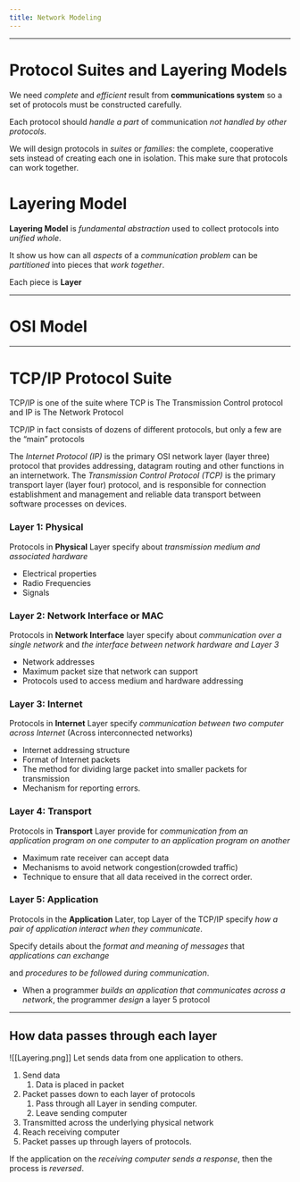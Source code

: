 ```yaml
---
title: Network Modeling
---
```


----

# Protocol Suites and Layering Models

We need *complete* and *efficient* result from **communications system** so a set of protocols must be constructed carefully.

Each protocol should *handle a part* of communication *not handled by other protocols*.

We will design protocols in *suites* or *families*: the complete, cooperative sets instead of creating each one in isolation. This make sure that protocols can work together.
# Layering Model

**Layering Model** is *fundamental abstraction* used to collect protocols into *unified whole*. 

It show us how can all *aspects* of a *communication problem* can be *partitioned* into pieces that *work together*. 

Each piece is **Layer**

---

# OSI Model

----

# TCP/IP Protocol Suite

TCP/IP is one of the suite where TCP is The Transmission Control protocol and IP is The Network Protocol

TCP/IP in fact consists of dozens of different protocols, but only a few are the “main” protocols

The _Internet Protocol (IP)_ is the primary OSI network layer (layer three) protocol that provides addressing, datagram routing and other functions in an internetwork. The _Transmission Control Protocol (TCP)_ is the primary transport layer (layer four) protocol, and is responsible for connection establishment and management and reliable data transport between software processes on devices.


### Layer 1: Physical
Protocols in **Physical** Layer specify about *transmission medium and associated hardware* 

- Electrical properties
- Radio Frequencies
- Signals
### Layer 2: Network Interface or MAC
Protocols in **Network Interface** layer specify about *communication over a single network* and *the interface between network hardware and Layer 3* 

- Network addresses
- Maximum packet size that network can support
- Protocols used to access medium and hardware addressing

### Layer 3: Internet
Protocols in **Internet** Layer specify *communication between two computer across Internet* (Across interconnected networks)

- Internet addressing structure
- Format of Internet packets
- The method for dividing large packet into smaller packets for transmission
- Mechanism for reporting errors.

### Layer 4: Transport
Protocols in **Transport** Layer provide for *communication from an application program on one computer to an application program on another*

- Maximum rate receiver can accept data
- Mechanisms to avoid network congestion(crowded traffic)
- Technique to ensure that all data received in the correct order.

### Layer 5: Application
Protocols in the **Application** Later, top Layer of the TCP/IP specify *how a pair of application interact when they communicate*.

Specify details about the *format and meaning of messages* that *applications can exchange* 

and *procedures to be followed during communication*.

- When a programmer *builds an application that communicates across a network*, the programmer *design* a layer 5 protocol

----
## How data passes through each layer
![[Layering.png]]
Let sends data from one application to others.

1. Send data
	1. Data is placed in packet
2. Packet passes down to each layer of protocols
	1. Pass through all Layer in sending computer.
	2. Leave sending computer
3. Transmitted across the underlying physical network
4. Reach receiving computer
5. Packet passes up through layers of protocols.

If the application on the *receiving computer sends a response*, then the process is *reversed*.
